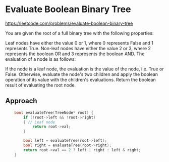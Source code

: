 # Evaluate Boolean Binary Tree

https://leetcode.com/problems/evaluate-boolean-binary-tree

You are given the root of a full binary tree with the following properties:

Leaf nodes have either the value 0 or 1, where 0 represents False and 1 represents True.
Non-leaf nodes have either the value 2 or 3, where 2 represents the boolean OR and 3 represents the boolean AND.
The evaluation of a node is as follows:

If the node is a leaf node, the evaluation is the value of the node, i.e. True or False.
Otherwise, evaluate the node's two children and apply the boolean operation of its value with the children's evaluations.
Return the boolean result of evaluating the root node.


## Approach 

``` C++
    bool evaluateTree(TreeNode* root) {
        if (!root->left && !root->right)
        { // Leaf node
            return root->val;
        }

        bool left = evaluateTree(root->left);
        bool right = evaluateTree(root->right);
        return root->val == 2 ? left | right : left & right;
    }
```